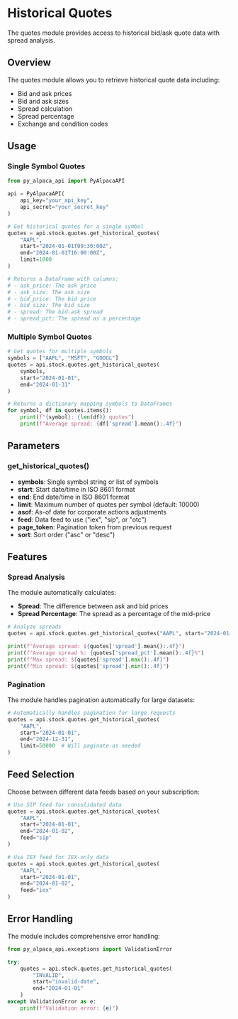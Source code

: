 # Historical Quotes

The quotes module provides access to historical bid/ask quote data with spread analysis.

## Overview

The quotes module allows you to retrieve historical quote data including:
- Bid and ask prices
- Bid and ask sizes
- Spread calculation
- Spread percentage
- Exchange and condition codes

## Usage

### Single Symbol Quotes

```python
from py_alpaca_api import PyAlpacaAPI

api = PyAlpacaAPI(
    api_key="your_api_key",
    api_secret="your_secret_key"
)

# Get historical quotes for a single symbol
quotes = api.stock.quotes.get_historical_quotes(
    "AAPL",
    start="2024-01-01T09:30:00Z",
    end="2024-01-01T16:00:00Z",
    limit=1000
)

# Returns a DataFrame with columns:
# - ask_price: The ask price
# - ask_size: The ask size
# - bid_price: The bid price
# - bid_size: The bid size
# - spread: The bid-ask spread
# - spread_pct: The spread as a percentage
```

### Multiple Symbol Quotes

```python
# Get quotes for multiple symbols
symbols = ["AAPL", "MSFT", "GOOGL"]
quotes = api.stock.quotes.get_historical_quotes(
    symbols,
    start="2024-01-01",
    end="2024-01-31"
)

# Returns a dictionary mapping symbols to DataFrames
for symbol, df in quotes.items():
    print(f"{symbol}: {len(df)} quotes")
    print(f"Average spread: {df['spread'].mean():.4f}")
```

## Parameters

### get_historical_quotes()

- **symbols**: Single symbol string or list of symbols
- **start**: Start date/time in ISO 8601 format
- **end**: End date/time in ISO 8601 format
- **limit**: Maximum number of quotes per symbol (default: 10000)
- **asof**: As-of date for corporate actions adjustments
- **feed**: Data feed to use ("iex", "sip", or "otc")
- **page_token**: Pagination token from previous request
- **sort**: Sort order ("asc" or "desc")

## Features

### Spread Analysis

The module automatically calculates:
- **Spread**: The difference between ask and bid prices
- **Spread Percentage**: The spread as a percentage of the mid-price

```python
# Analyze spreads
quotes = api.stock.quotes.get_historical_quotes("AAPL", start="2024-01-01", end="2024-01-02")

print(f"Average spread: ${quotes['spread'].mean():.4f}")
print(f"Average spread %: {quotes['spread_pct'].mean():.4f}%")
print(f"Max spread: ${quotes['spread'].max():.4f}")
print(f"Min spread: ${quotes['spread'].min():.4f}")
```

### Pagination

The module handles pagination automatically for large datasets:

```python
# Automatically handles pagination for large requests
quotes = api.stock.quotes.get_historical_quotes(
    "AAPL",
    start="2024-01-01",
    end="2024-12-31",
    limit=50000  # Will paginate as needed
)
```

## Feed Selection

Choose between different data feeds based on your subscription:

```python
# Use SIP feed for consolidated data
quotes = api.stock.quotes.get_historical_quotes(
    "AAPL",
    start="2024-01-01",
    end="2024-01-02",
    feed="sip"
)

# Use IEX feed for IEX-only data
quotes = api.stock.quotes.get_historical_quotes(
    "AAPL",
    start="2024-01-01",
    end="2024-01-02",
    feed="iex"
)
```

## Error Handling

The module includes comprehensive error handling:

```python
from py_alpaca_api.exceptions import ValidationError

try:
    quotes = api.stock.quotes.get_historical_quotes(
        "INVALID",
        start="invalid-date",
        end="2024-01-01"
    )
except ValidationError as e:
    print(f"Validation error: {e}")
```
